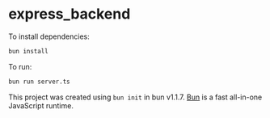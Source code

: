 # express_backend

To install dependencies:

```bash
bun install
```

To run:

```bash
bun run server.ts
```

This project was created using `bun init` in bun v1.1.7. [Bun](https://bun.sh) is a fast all-in-one JavaScript runtime.
